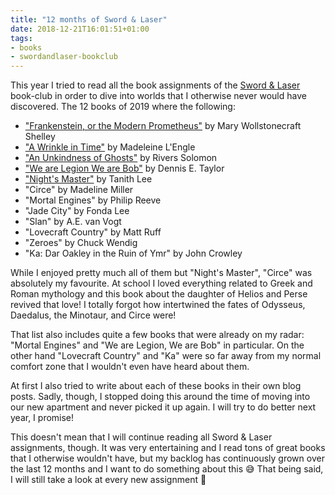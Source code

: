 ```yaml
---
title: "12 months of Sword & Laser"
date: 2018-12-21T16:01:51+01:00
tags:
- books
- swordandlaser-bookclub
---
```


This year I tried to read all the book assignments of the [Sword & Laser](http://swordandlaser.com/) book-club in order to dive into worlds that I otherwise never would have discovered. The 12 books of 2019 where the following:

* ["Frankenstein, or the Modern Prometheus"](https://zerokspot.com/weblog/2018/01/01/frankenstein/) by Mary Wollstonecraft Shelley
* ["A Wrinkle in Time"](https://zerokspot.com/weblog/2018/02/10/a-wrinkle-in-time/) by Madeleine L'Engle
* ["An Unkindness of Ghosts"](https://zerokspot.com/weblog/2018/03/03/an-unkindness-of-ghosts/) by Rivers Solomon
* ["We are Legion We are Bob"](https://zerokspot.com/weblog/2018/04/22/we-are-legion/) by Dennis E. Taylor
* ["Night's Master"](https://zerokspot.com/weblog/2018/06/13/nights-master/) by Tanith Lee
* "Circe" by Madeline Miller
* "Mortal Engines" by Philip Reeve
* "Jade City" by Fonda Lee
* "Slan" by A.E. van Vogt
* "Lovecraft Country" by Matt Ruff
* "Zeroes" by Chuck Wendig
* "Ka: Dar Oakley in the Ruin of Ymr" by John Crowley

While I enjoyed pretty much all of them but "Night's Master", "Circe" was absolutely my favourite. At school I loved everything related to Greek and Roman mythology and this book about the daughter of Helios and Perse revived that love! I totally forgot how intertwined the fates of  Odysseus, Daedalus, the Minotaur, and Circe were!

That list also includes quite a few books that were already on my radar: "Mortal Engines" and "We are Legion, We are Bob" in particular. On the other hand "Lovecraft Country" and "Ka" were so far away from my normal comfort zone that I wouldn't even have heard about them.

At first I also tried to write about each of these books in their own blog posts. Sadly, though, I stopped doing this around the time of moving into our new apartment and never picked it up again. I will try to do better next year, I promise!

This doesn't mean that I will continue reading all Sword & Laser assignments, though. It was very entertaining and I read tons of great books that I otherwise wouldn't have, but my backlog has continuously grown over the last 12 months and I want to do something about this 😅 That being said, I will still take a look at every new assignment 🙂
